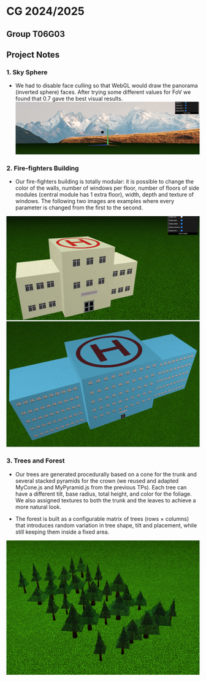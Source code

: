 # CG 2024/2025

## Group T06G03

## Project Notes

### 1. Sky Sphere

- We had to disable face culling so that WebGL would draw the panorama (inverted sphere) faces. After trying some different values for FoV we found that 0.7 gave the best visual results. 
![Screenshot 1](screenshots/project-t06g03-1.png)



### 2. Fire-fighters Building

- Our fire-fighters building is totally modular: it is possible to change the color of the walls, number of windows per floor, number of floors of side modules (central module has 1 extra floor), width, depth and texture of windows. The following two images are examples where every parameter is changed from the first to the second.

![Screenshot 2](screenshots/project-t06g03-2.png)
![Screenshot Extra 1](screenshots/extra-building-1.png)

### 3. Trees and Forest

- Our trees are generated procedurally based on a cone for the trunk and several stacked pyramids for the crown (we reused and adapted MyCone.js and MyPyramid.js from the previous TPs). Each tree can have a different tilt, base radius, total height, and color for the foliage. We also assigned textures to both the trunk and the leaves to achieve a more natural look.

- The forest is built as a configurable matrix of trees (rows × columns) that introduces random variation in tree shape, tilt and placement, while still keeping them inside a fixed area.

![Screenshot 3](screenshots/project-t06g03-3.png)

